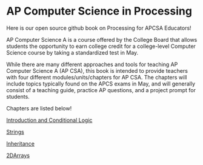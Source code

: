 


# AP Computer Science in Processing

Here is our open source github book on Processing for APCSA Educators!  

AP Computer Science A is a course offered by the College Board that allows students the opportunity to earn college credit for a college-level Computer Science course by taking a standardized test in May. 

While there are many different approaches and tools for teaching AP Computer Science A (AP CSA), this book is intended to provide teachers with four different modules/units/chapters for AP CSA. The chapters will include topics typically found on the APCS exams in May, and will generally consist of a teaching guide, practice AP questions, and a project prompt for students. 

Chapters are listed below!

[Introduction and Conditional Logic](https://github.com/treinartz/APCS.Processing.Fellowship.Resources/blob/gh-pages/chapters/IntroAndConditionalLogic.md)

[Strings](https://github.com/treinartz/APCS.ProcessingResources/blob/gh-pages/chapters/Strings.md)

[Inheritance](https://github.com/treinartz/pFellowship/blob/gh-pages/chapters/Inheritance.md)

[2DArrays](https://github.com/treinartz/pFellowship/blob/gh-pages/2DArrays.md)




